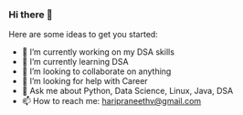 ### Hi there 👋

<!--
**vhpraneeth/vhpraneeth** is a ✨ _special_ ✨ repository because its `README.md` (this file) appears on your GitHub profile.-->

Here are some ideas to get you started:

- 🔭 I’m currently working on my DSA skills
- 🌱 I’m currently learning DSA
- 👯 I’m looking to collaborate on anything
- 🤔 I’m looking for help with Career
- 💬 Ask me about Python, Data Science, Linux, Java, DSA
- 📫 How to reach me: haripraneethv@gmail.com


